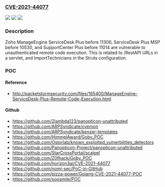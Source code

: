 ### [CVE-2021-44077](https://cve.mitre.org/cgi-bin/cvename.cgi?name=CVE-2021-44077)
![](https://img.shields.io/static/v1?label=Product&message=n%2Fa&color=blue)
![](https://img.shields.io/static/v1?label=Version&message=n%2Fa&color=blue)
![](https://img.shields.io/static/v1?label=Vulnerability&message=n%2Fa&color=brighgreen)

### Description

Zoho ManageEngine ServiceDesk Plus before 11306, ServiceDesk Plus MSP before 10530, and SupportCenter Plus before 11014 are vulnerable to unauthenticated remote code execution. This is related to /RestAPI URLs in a servlet, and ImportTechnicians in the Struts configuration.

### POC

#### Reference
- http://packetstormsecurity.com/files/165400/ManageEngine-ServiceDesk-Plus-Remote-Code-Execution.html

#### Github
- https://github.com/2lambda123/panopticon-unattributed
- https://github.com/ARPSyndicate/cvemon
- https://github.com/ARPSyndicate/kenzer-templates
- https://github.com/HimmelAward/Goby_POC
- https://github.com/Ostorlab/known_exploited_vulnerbilities_detectors
- https://github.com/Panopticon-Project/panopticon-unattributed
- https://github.com/StarCrossPortal/scalpel
- https://github.com/Z0fhack/Goby_POC
- https://github.com/horizon3ai/CVE-2021-44077
- https://github.com/nomi-sec/PoC-in-GitHub
- https://github.com/pizza-power/Golang-CVE-2021-44077-POC
- https://github.com/soosmile/POC

